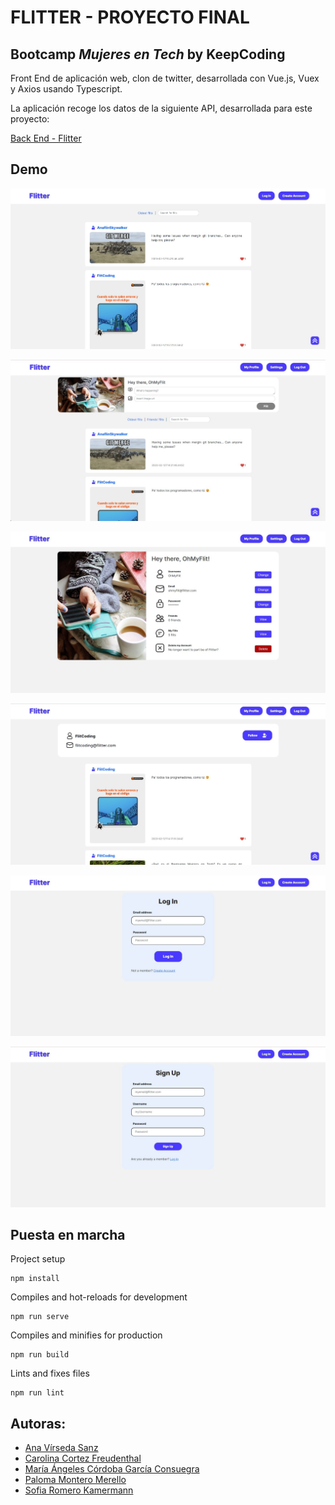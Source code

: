 # FLITTER - PROYECTO FINAL

## Bootcamp _Mujeres en Tech_ by KeepCoding

Front End de aplicación web, clon de twitter, desarrollada con Vue.js, Vuex y Axios usando Typescript.

La aplicación recoge los datos de la siguiente API, desarrollada para este proyecto:

[Back End - Flitter](https://github.com/carolina-CortezFreudenthal/api-flitter)

## Demo

![Public View](./src/assets/imgs/demo1.jpg)

![Private View](./src/assets/imgs/demo4.jpg)

![User Setting](./src/assets/imgs/demo5.jpg)

![Users Profile](./src/assets/imgs/demo6.jpg)

![Log In](./src/assets/imgs/demo2.jpg)

![Sign Up](./src/assets/imgs/demo3.jpg)

## Puesta en marcha

Project setup

```
npm install
```

Compiles and hot-reloads for development

```
npm run serve
```

Compiles and minifies for production

```
npm run build
```

Lints and fixes files

```
npm run lint
```

## Autoras:

-   [Ana Vírseda Sanz](https://www.linkedin.com/in/ana-virseda-sanz/)
-   [Carolina Cortez Freudenthal](https://www.linkedin.com/in/caro-cortfreu/)
-   [María Ángeles Córdoba García Consuegra](https://www.linkedin.com/in/mariaangelescordoba/)
-   [Paloma Montero Merello](https://www.linkedin.com/in/Paloma-Montero)
-   [Sofia Romero Kamermann](https://www.linkedin.com/in/sofiaromerokamermann)
